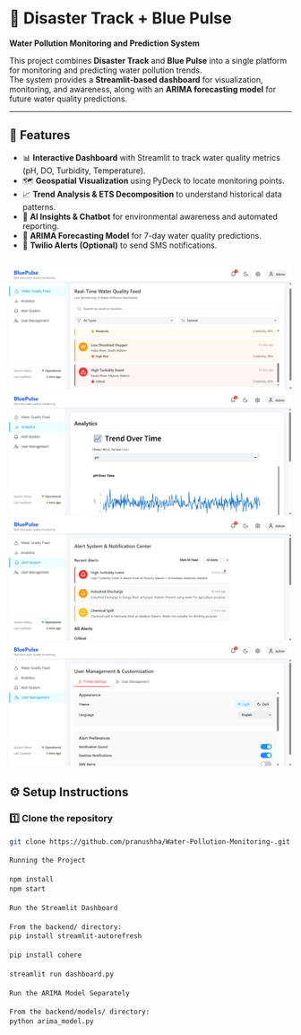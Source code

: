 # 🌊 Disaster Track + Blue Pulse  
**Water Pollution Monitoring and Prediction System**

This project combines **Disaster Track** and **Blue Pulse** into a single platform for monitoring and predicting water pollution trends.  
The system provides a **Streamlit-based dashboard** for visualization, monitoring, and awareness, along with an **ARIMA forecasting model** for future water quality predictions.

---

## 🚀 Features
- 📊 **Interactive Dashboard** with Streamlit to track water quality metrics (pH, DO, Turbidity, Temperature).  
- 🗺 **Geospatial Visualization** using PyDeck to locate monitoring points.  
- 📈 **Trend Analysis & ETS Decomposition** to understand historical data patterns.  
- 🤖 **AI Insights & Chatbot** for environmental awareness and automated reporting.  
- 🔮 **ARIMA Forecasting Model** for 7-day water quality predictions.  
- 📱 **Twilio Alerts (Optional)** to send SMS notifications.  

![alt text](image.png)
![alt text](image-1.png)
![alt text](image-2.png)
![alt text](image-3.png)
---

## ⚙️ Setup Instructions

### 1️⃣ Clone the repository
```bash
git clone https://github.com/pranushha/Water-Pollution-Monitoring-.git

Running the Project

npm install 
npm start 

Run the Streamlit Dashboard

From the backend/ directory:
pip install streamlit-autorefresh

pip install cohere

streamlit run dashboard.py

Run the ARIMA Model Separately

From the backend/models/ directory:
python arima_model.py
